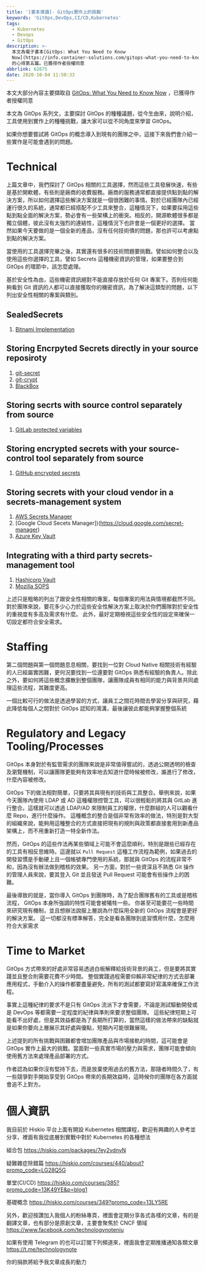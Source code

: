 ```yaml
---
title: '[書本導讀]- GitOps實作上的挑戰'
keywords: 'GitOps,DevOps,CI/CD,Kubernetes'
tags:
  - Kubernetes
  - Devops
  - GitOps
description: >-
  本文為電子書本[GitOps: What You Need to Know
  Now](https://info.container-solutions.com/gitops-what-you-need-to-know-now)
  的心得第五篇。已獲得作者授權同意
abbrlink: 62675
date: 2020-10-04 11:50:33
---
```


本文大部分內容主要擷取自 [GitOps: What You Need to Know Now](https://info.container-solutions.com/gitops-what-you-need-to-know-now) ，已獲得作者授權同意

本文為 GitOps 系列文，主要探討 GitOps 的種種議題，從今生由來，說明介紹，工具使用到實作上的種種挑戰，讓大家可以從不同角度來學習 GitOps。

如果你想要嘗試將 GitOps 的概念導入到現有的團隊之中，這接下來我們會介紹一些實作是可能會遇到的問題。

# Technical
上篇文章中，我們探討了 GitOps 相關的工具選擇，然而這些工具發展快速，有些是基於開軟體，有些則是廠商的收費服務。廠商的服務通常都直接提供點到點的解決方案，所以如何選擇這些解決方案就是一個很困難的事情。對於已經團隊內已經運行很久的系統，通常都已經搭配不少工具來整合，這種情況下，如果要採用這些點到點全面的解決方案，勢必會有一些架構上的衝突。相反的，開源軟體很多都是獨立個體，彼此沒有太強烈的連結性，這種情況下也許會是一個更好的選擇。
當然如果今天要做的是一個全新的產品，沒有任何技術債的問題，那也許可以考慮點到點的解決方案。

當使用的工具選擇完畢之後，其實還有很多的技術問題要挑戰。譬如如何整合以及使用這些你選擇的工具，譬如 Secrets 這種機密資訊的管理，如果要整合到 GitOps 的環節中，該怎麼處理。

基於安全性為由，這些機密資訊絕對不能直接存放於任何 Git 專案下。否則任何能夠看到 Git 資訊的人都可以直接獲取你的機密資訊，為了解決這類型的問題，以下列出安全性相關的專案與類別。
## SealedSecrets
1. [Bitnami Implementation](https://github.com/bitnami-labs/sealed-secrets)

## Storing Encrpyted Secrets directly in your source reposiroty
1. [git-secret](https://github.com/sobolevn/git-secret)
2. [git-crypt](https://github.com/AGWA/git-crypt)
3. [BlackBox](https://github.com/StackExchange/blackbox)

## Storing secrts with source control separately from source
1. [GitLab protected variables](https://docs.gitlab.com/ee/ci/variables/#protect-a-custom-variable)
## Storing encrypted secrets with your source-control tool separately from source
1. [GitHub encrypted secrets](https://help.github.com/en/actions/configuring-and-managing-workflows/creating-and-storing-encrypted-secrets)

## Storing secrets with your cloud vendor in a secrets-management system
1. [AWS Secrets Manager](https://aws.amazon.com/secrets-manager/)
2. [Google Cloud Secets Manager])(https://cloud.google.com/secret-manager)
3. [Azure Key Vault](https://azure.microsoft.com/en-gb/services/key-vault/)

## Integrating with a third party secrets-management tool
1. [Hashicorp Vault](https://www.vaultproject.io/)
2. [Mozilla SOPS](https://github.com/mozilla/sops)

上述只是粗略的列出了跟安全性相關的專案，每個專案的用法與情境都截然不同。對於團隊來說，要花多少心力於這些安全性解決方案上取決於你們團隊對於安全性的重視度有多高及需求有什麼。
此外，最好定期檢視這些安全性的設定來確保一切設定都符合安全需求。

# Staffing
第二個問題與第一個問題息息相關，要找到一位對 Cloud Native 相關技術有經驗的人已經屬實困難，更何況要找到一位還要對 GitOps 熟悉有經驗的負責人。除此之外，要如何將這些概念擴散到整個團隊，讓團隊成員有相同的能力與背景共同處理這些流程，其難度更高。

一個比較可行的做法是透過學習的方式，讓員工之間花時間去學習分享與研究，藉此降低每個人之間對於 GitOps 認知的鴻溝，最後讓彼此都能夠掌握整個系統

# Regulatory and Legacy Tooling/Processes
GitOps 本身對於有監管需求的團隊來說是非常值得嘗試的，透過公開透明的檢查及瀏覽機制，可以讓團隊更能夠有效率地去知道什麼時候被修改，誰進行了修改，什麼內容被修改。

GitOps 下的做法相對簡單，只要將其與現有的技術與工具整合。舉例來說，如果今天團隊內使用 LDAP 或 AD 這種權限控管工具，可以很輕鬆的將其與 GitLab 進行整合。這樣就可以透過 LDAP/AD 來限制員工的權限，什麼群組的人可以觀看什麼 Repo，進行什麼操作。
這種概念的整合是個非常有效率的做法，特別是對大型的組織來說，能夠用這種整合的方式直接把現有的規則與政策都直接套用到新產品架構上，而不用重新打造一特全新作法。

然而，GitOps 的這些作法再某些領域上可能不會這麼順利，特別是跟些已經存在的工具有相反思維時。這邊就以 `Pull Request` 這種工作流程為範例，如果過去的開發習慣是手動硬上且一個帳號專門使用的系統，那就與 GitOps 的流程非常不和，因為沒有辦法做到稽核的效果。
另一方面，對於一些資深且不熟悉 Git 操作的管理人員來說，要其登入 Git 並且發送 Pull Request 可能會有些操作上的困難。

最後導致的就是，當你導入 GitOps 到團隊時，為了配合團隊舊有的工具或是稽核流程， GitOps 本身所強調的特性可能會被犧牲一些。 你甚至可能要花一些時間來研究現有機制，並且想辦法說服上層説為什麼採用全新的 GitOps 流程會是更好的解決方案。
這一切都沒有標準解答，完全是看各團隊到底習慣用什麼，怎麼用符合大家需求

# Time to Market
GitOps 方式帶來的好處非常容易透過白板解釋給技術背景的員工，但是要將其實踐並且整合則需要花費不少時間。 整個實踐過程需要仰賴非常紀律的方式去部署應用程式，手動介入的操作都要盡量避免，所有的測試都要寫好寫滿來確保工作流程。

事實上這種紀律的要求不是只有 GitOps 流派下才會需要，不論是測試驅動開發或是 DevOps 等都需要一定程度的紀律與準則來要求整個團隊。 這些紀律短期上可能看不出好處，但是其效益都是為了長期所打算的，當然這樣的做法帶來的缺點就是如果你要向上層展示其好處與優點，短期內可能很難展現。

上述提到的所有挑戰與困難都會增加團隊產品與市場接軌的時間，這可能會是 GitOps 實作上最大的挑戰。當面對一些真實市場的壓力與需求，團隊可能會傾向使用舊方法來處理產品部署的方式。

作者認為如果你沒有堅持下去，而是放棄使用過去的舊方法，那隨者時間久了，有一些競爭對手開始享受到 GitOps 帶來的長期效益時，這時候你的團隊在各方面就會追不上對方。

# 個人資訊
我目前於 Hiskio 平台上面有開設 Kubernetes 相關課程，歡迎有興趣的人參考並分享，裡面有我從底層到實戰中對於 Kubernetes 的各種想法

組合包
https://hiskio.com/packages/7ey2vdnyN

疑難雜症除錯篇
https://hiskio.com/courses/440/about?promo_code=LG28Q5G

單堂(CI/CD)
https://hiskio.com/courses/385?promo_code=13K49YE&p=blog1

基礎概念
https://hiskio.com/courses/349?promo_code=13LY5RE

另外，歡迎按讚加入我個人的粉絲專頁，裡面會定期分享各式各樣的文章，有的是翻譯文章，也有部分是原創文章，主要會聚焦於 CNCF 領域
https://www.facebook.com/technologynoteniu

如果有使用 Telegram 的也可以訂閱下列頻道來，裡面我會定期推播通知各類文章
https://t.me/technologynote

你的捐款將給予我文章成長的動力
<script type="text/javascript" src="https://cdnjs.buymeacoffee.com/1.0.0/button.prod.min.js" data-name="bmc-button" data-slug="hwchiu" data-color="#000000" data-emoji=""  data-font="Cookie" data-text="Buy me a coffee" data-outline-color="#fff" data-font-color="#fff" data-coffee-color="#fd0" ></script>



